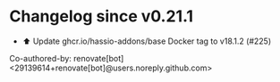 # Changelog since v0.21.1
- ⬆️ Update ghcr.io/hassio-addons/base Docker tag to v18.1.2 (#225)

Co-authored-by: renovate[bot] <29139614+renovate[bot]@users.noreply.github.com> 
